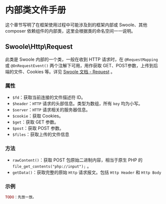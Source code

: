 # 内部类文件手册

这个章节写明了在框架使用过程中可能涉及到的框架内部或 Swoole、其他 composer 依赖组件的内部类，这里会根据类的命名空间一一说明。

## Swoole\Http\Request

此类是 Swoole 内部的一个类，一般在收到 HTTP 请求时，在 `@RequestMapping` 或 `@OnRequestEvent()` 两个注解下可用，用作获取 GET、POST参数，上传到后端的文件、Cookies 等。详见 [Swoole 文档 - Request](http://wiki.swoole.com/#/http_server?id=httprequest) 。

### 属性

- `$fd`：获取当前连接的文件描述符 ID。
- `$header`：`HTTP` 请求的头部信息。类型为数组，所有 `key` 均为小写。
- `$server`：`HTTP` 请求相关的服务器信息。
- `$cookie`：获取 Cookies。
- `$get`：获取 GET 参数。
- `$post`：获取 POST 参数。
- `$files`：获取上传的文件信息

### 方法

- `rawContent()`：获取 POST 包原始二进制内容，相当于原生 PHP 的 ` file_get_contents("php://input");` 。
- `getData()`：获取完整的原始 `Http` 请求报文。包括 `Http Header` 和 `Http Body`

### 示例

```php
TODO：先放一放。
```

